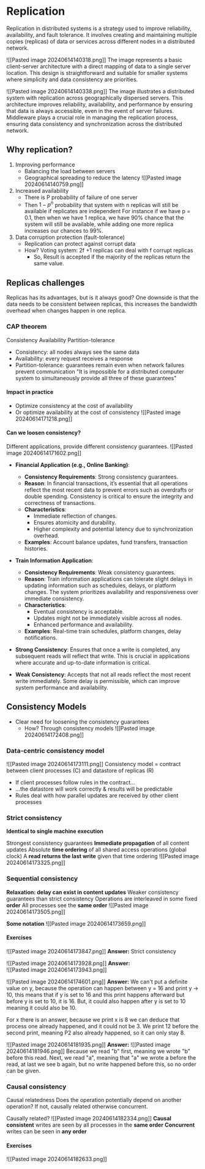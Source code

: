 # Replication
Replication in distributed systems is a strategy used to improve reliability, availability, and fault tolerance. It involves creating and maintaining multiple copies (replicas) of data or services across different nodes in a distributed network.

![[Pasted image 20240614140318.png]]
The image represents a basic client-server architecture with a direct mapping of data to a single server location. This design is straightforward and suitable for smaller systems where simplicity and data consistency are priorities.

![[Pasted image 20240614140338.png]]
The image illustrates a distributed system with replication across geographically dispersed servers. This architecture improves reliability, availability, and performance by ensuring that data is always accessible, even in the event of server failures. Middleware plays a crucial role in managing the replication process, ensuring data consistency and synchronization across the distributed network.
## Why replication?
1. Improving performance
	- Balancing the load between servers
	- Geographical spreading to reduce the latency
	![[Pasted image 20240614140759.png]]
2. Increased availability
	- There is P probability of failure of one server
	- Then $1-p^n$ probability that system with n replicas will still be available if replicates are independent
	For instance if we have p = 0.1, then when we have 1 replica, we have 90% chance that the system will still be available, while adding one more replica increases our chances to 99%. 
3.  Data corruption protection (fault-tolerance)
	- Replication can protect against corrupt data
	- How? Voting system: 2f +1 replicas can deal with f corrupt replicas
		- So, Result is accepted if the majority of the replicas return the same value.
## Replicas challenges
Replicas has its advantages, but is it always good?
One downside is that the data needs to be consistent between replicas, this increases the bandwidth overhead when changes happen in one replica.
### CAP theorem
Consistency Availability Partition-tolerance
- Consistency: all nodes always see the same data
- Availability: every request receives a response
- Partition-tolerance: guarantees remain even when network failures prevent communication
"It is impossible for a distributed computer system to simultaneously provide all three of these guarantees"
#### Impact in practice
- Optimize consistency at the cost of availability
- Or optimize availability at the cost of consistency
![[Pasted image 20240614171218.png]]
#### Can we loosen consistency?
Different applications, provide different consistency guarantees.
![[Pasted image 20240614171602.png]]
- **Financial Application (e.g., Online Banking)**:
    - **Consistency Requirements**: Strong consistency guarantees.
    - **Reason**: In financial transactions, it’s essential that all operations reflect the most recent data to prevent errors such as overdrafts or double spending. Consistency is critical to ensure the integrity and correctness of transactions.
    - **Characteristics**:
        - Immediate reflection of changes.
        - Ensures atomicity and durability.
        - Higher complexity and potential latency due to synchronization overhead.
    - **Examples**: Account balance updates, fund transfers, transaction histories.
- **Train Information Application**:
    - **Consistency Requirements**: Weak consistency guarantees.
    - **Reason**: Train information applications can tolerate slight delays in updating information such as schedules, delays, or platform changes. The system prioritizes availability and responsiveness over immediate consistency.
    - **Characteristics**:
        - Eventual consistency is acceptable.
        - Updates might not be immediately visible across all nodes.
        - Enhanced performance and availability.
    - **Examples**: Real-time train schedules, platform changes, delay notifications.

- **Strong Consistency**: Ensures that once a write is completed, any subsequent reads will reflect that write. This is crucial in applications where accurate and up-to-date information is critical.
- **Weak Consistency**: Accepts that not all reads reflect the most recent write immediately. Some delay is permissible, which can improve system performance and availability.
## Consistency Models
- Clear need for loosening the consistency guarantees
	- How? Through consistency models
![[Pasted image 20240614172408.png]]
### Data-centric consistency model
![[Pasted image 20240614173111.png]]
Consistency model = contract between client processes (C) and datastore of replicas (R)
- If client processes follow rules in the contract…
- …the datastore will work correctly & results will be predictable
- Rules deal with how parallel updates are received by other client processes
### Strict consistency 
**Identical to single machine execution**

Strongest consistency guarantees 
**Immediate propagation** of all content updates 
Absolute **time ordering** of all shared access operations (global clock) 
A **read returns the last write** given that time ordering
![[Pasted image 20240614173325.png]]
### Sequential consistency
**Relaxation: delay can exist in content updates**
Weaker consistency guarantees than strict consistency
Operations are interleaved in some fixed **order** 
All processes see the **same order**
![[Pasted image 20240614173505.png]]

**Some notation**
![[Pasted image 20240614173659.png]]
#### Exercises
![[Pasted image 20240614173847.png]]
**Answer:** Strict consistency

![[Pasted image 20240614173928.png]]
**Answer:**\
![[Pasted image 20240614173943.png]]

![[Pasted image 20240614174601.png]]
**Answer:**
We can't put a definite value on y, because the operation can happen between y = 16 and print y → 10, this means that if y is set to 16 and this print happens afterward but before y is set to 10, it is 16. But, it could also happen after y is set to 10 meaning it could also be 10. 

For x there is an answer, because we print x is 8 we can deduce that process one already happened, and it could not be 3. We print 12 before the second print, meaning P2 also already happened, so it can only stay 8. 

![[Pasted image 20240614181935.png]]
**Answer:**
![[Pasted image 20240614181946.png]]
Because we read "b" first, meaning we wrote "b" before this read. Next, we read "a", meaning that "a" we wrote a before the read, at last we see b again, but no write happened before this, so no order can be given.
### Causal consistency
Causal relatedness 
	Does the operation potentially depend on another operation? If not, causally related otherwise concurrent.

Causally related?
![[Pasted image 20240614182334.png]]
**Causal consistent** writes are seen by all processes in the **same order**
**Concurrent** writes can be seen in **any order**
#### Exercises
![[Pasted image 20240614182633.png]]